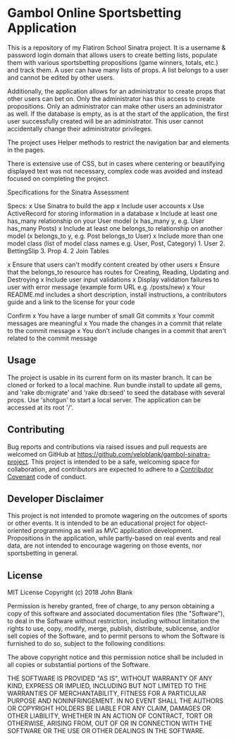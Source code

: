 # Gambol Online Sportsbetting Application
This is a repository of my Flatiron School Sinatra project. It is a username & password login domain that allows users to create betting lists, populate them with various sportsbetting propositions (game winners, totals, etc.) and track them. A user can have many lists of props. A list belongs to a user and cannot be edited by other users.

Additionally, the application allows for an administrator to create props that other users can bet on. Only the administrator has this access to create propositions. Only an administrator can make other users an administrator as well. If the database is empty, as is at the start of the application, the first user successfully created will be an administrator. This user cannot accidentally change their administrator privileges.

The project uses Helper methods to restrict the navigation bar and elements in the pages.

There is extensive use of CSS, but in cases where centering or beautifying displayed text was not necessary, complex code was avoided and instead focused on completing the project.

Specifications for the Sinatra Assessment

Specs:
  x Use Sinatra to build the app
  x Include user accounts
  x Use ActiveRecord for storing information in a database
  x Include at least one has_many relationship on your User model (x has_many y, e.g. User has_many Posts)
  x Include at least one belongs_to relationship on another model (x belongs_to y, e.g. Post belongs_to User)
  x Include more than one model class (list of model class names e.g. User, Post, Category)
      1. User
      2. BettingSlip
      3. Prop
      4. 2 Join Tables

  x Ensure that users can't modify content created by other users
  x Ensure that the belongs_to resource has routes for Creating, Reading, Updating and Destroying
  x Include user input validations
  x Display validation failures to user with error message (example form URL e.g. /posts/new)
  x Your README.md includes a short description, install instructions, a contributors guide and a link to the license for your code

Confirm
  x You have a large number of small Git commits
  x Your commit messages are meaningful
  x You made the changes in a commit that relate to the commit message
  x You don't include changes in a commit that aren't related to the commit message

## Usage

The project is usable in its current form on its master branch. It can be cloned or forked to a local machine. Run bundle install to update all gems, and 'rake db:migrate' and 'rake db:seed' to seed the database with several props. Use 'shotgun' to start a local server. The application can be accessed at its root '/'.

## Contributing

Bug reports and contributions via raised issues and pull requests are welcomed on GitHub at https://github.com/veloblank/gambol-sinatra-project. This project is intended to be a safe, welcoming space for collaboration, and contributors are expected to adhere to a [Contributor Covenant]() code of conduct.

## Developer Disclaimer

This project is not intended to promote wagering on the outcomes of sports or other events. It is intended to be an educational project for object-oriented programming as well as MVC application development. Propositions in the application, while partly-based on real events and real data, are not intended to encourage wagering on those events, nor sportsbetting in general.

## License

MIT License
Copyright (c) 2018 John Blank

Permission is hereby granted, free of charge, to any person obtaining a copy
of this software and associated documentation files (the "Software"), to deal
in the Software without restriction, including without limitation the rights
to use, copy, modify, merge, publish, distribute, sublicense, and/or sell
copies of the Software, and to permit persons to whom the Software is
furnished to do so, subject to the following conditions:

The above copyright notice and this permission notice shall be included in all
copies or substantial portions of the Software.

THE SOFTWARE IS PROVIDED "AS IS", WITHOUT WARRANTY OF ANY KIND, EXPRESS OR
IMPLIED, INCLUDING BUT NOT LIMITED TO THE WARRANTIES OF MERCHANTABILITY,
FITNESS FOR A PARTICULAR PURPOSE AND NONINFRINGEMENT. IN NO EVENT SHALL THE
AUTHORS OR COPYRIGHT HOLDERS BE LIABLE FOR ANY CLAIM, DAMAGES OR OTHER
LIABILITY, WHETHER IN AN ACTION OF CONTRACT, TORT OR OTHERWISE, ARISING FROM,
OUT OF OR IN CONNECTION WITH THE SOFTWARE OR THE USE OR OTHER DEALINGS IN THE
SOFTWARE.
